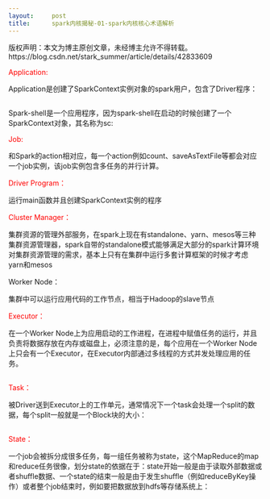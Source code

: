 ```yaml
---
layout:     post
title:      spark内核揭秘-01-spark内核核心术语解析
---
```

<div id="article_content" class="article_content clearfix csdn-tracking-statistics" data-pid="blog" data-mod="popu_307" data-dsm="post">
								<div class="article-copyright">
					版权声明：本文为博主原创文章，未经博主允许不得转载。					https://blog.csdn.net/stark_summer/article/details/42833609				</div>
								            <link rel="stylesheet" href="https://csdnimg.cn/release/phoenix/template/css/ck_htmledit_views-f76675cdea.css">
						<div class="htmledit_views" id="content_views">
                
<p><span style="color:#ff0000;">Application:</span></p>
<p><span></span>Application是创建了SparkContext实例对象的spark用户，包含了Driver程序：</p>
<p><img src="https://img-blog.csdn.net/20150117112557572?watermark/2/text/aHR0cDovL2Jsb2cuY3Nkbi5uZXQvc3Rhcmtfc3VtbWVy/font/5a6L5L2T/fontsize/400/fill/I0JBQkFCMA==/dissolve/70/gravity/Center" alt=""><br></p>
<p>Spark-shell是一个应用程序，因为spark-shell在启动的时候创建了一个SparkContext对象，其名称为sc:</p>
<p><span style="color:#ff0000;">Job:</span></p>
<p><span></span>和Spark的action相对应，每一个action例如count、saveAsTextFile等都会对应一个job实例，该job实例包含多任务的并行计算。</p>
<p><span style="color:#ff0000;">Driver Program：</span></p>
<p><span></span>运行main函数并且创建SparkContext实例的程序</p>
<p><span style="color:#ff0000;">Cluster Manager：</span></p>
<p><span></span>集群资源的管理外部服务，在spark上现在有standalone、yarn、mesos等三种集群资源管理器，spark自带的standalone模式能够满足大部分的spark计算环境对集群资源管理的需求，基本上只有在集群中运行多套计算框架的时候才考虑yarn和mesos</p>
<p>Worker Node：</p>
<p><span></span>集群中可以运行应用代码的工作节点，相当于Hadoop的slave节点</p>
<p><span style="color:#ff0000;">Executor：</span></p>
<p><span></span>在一个Worker Node上为应用启动的工作进程，在进程中赋值任务的运行，并且负责将数据存放在内存或磁盘上，必须注意的是，每个应用在一个Worker Node上只会有一个Executor，在Executor内部通过多线程的方式并发处理应用的任务。</p>
<p><img src="https://img-blog.csdn.net/20150117185540533?watermark/2/text/aHR0cDovL2Jsb2cuY3Nkbi5uZXQvc3Rhcmtfc3VtbWVy/font/5a6L5L2T/fontsize/400/fill/I0JBQkFCMA==/dissolve/70/gravity/Center" alt=""><br></p>
<p><span style="color:#ff0000;">Task：</span></p>
<p><span></span>被Driver送到Executor上的工作单元，通常情况下一个task会处理一个split的数据，每个split一般就是一个Block块的大小：</p>
<p><img src="https://img-blog.csdn.net/20150117185739250?watermark/2/text/aHR0cDovL2Jsb2cuY3Nkbi5uZXQvc3Rhcmtfc3VtbWVy/font/5a6L5L2T/fontsize/400/fill/I0JBQkFCMA==/dissolve/70/gravity/Center" alt=""><br></p>
<p><span style="color:#ff0000;">State：</span></p>
<p><span></span>一个job会被拆分成很多任务，每一组任务被称为state，这个MapReduce的map和reduce任务很像，划分state的依据在于：state开始一般是由于读取外部数据或者shuffle数据、一个state的结束一般是由于发生shuffle（例如reduceByKey操作）或者整个job结束时，例如要把数据放到hdfs等存储系统上：</p>
<p><br></p>
            </div>
                </div>